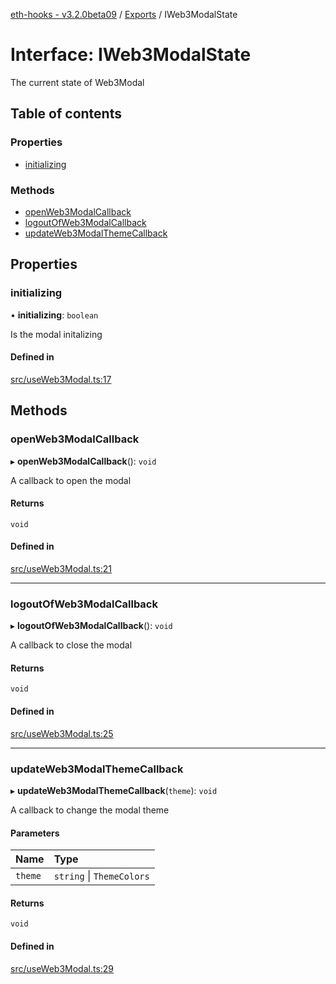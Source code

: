 [eth-hooks - v3.2.0beta09](../README.md) / [Exports](../modules.md) / IWeb3ModalState

# Interface: IWeb3ModalState

The current state of Web3Modal

## Table of contents

### Properties

- [initializing](IWeb3ModalState.md#initializing)

### Methods

- [openWeb3ModalCallback](IWeb3ModalState.md#openweb3modalcallback)
- [logoutOfWeb3ModalCallback](IWeb3ModalState.md#logoutofweb3modalcallback)
- [updateWeb3ModalThemeCallback](IWeb3ModalState.md#updateweb3modalthemecallback)

## Properties

### initializing

• **initializing**: `boolean`

Is the modal initalizing

#### Defined in

[src/useWeb3Modal.ts:17](https://github.com/scaffold-eth/eth-hooks/blob/0f2bb6e/src/useWeb3Modal.ts#L17)

## Methods

### openWeb3ModalCallback

▸ **openWeb3ModalCallback**(): `void`

A callback to open the modal

#### Returns

`void`

#### Defined in

[src/useWeb3Modal.ts:21](https://github.com/scaffold-eth/eth-hooks/blob/0f2bb6e/src/useWeb3Modal.ts#L21)

___

### logoutOfWeb3ModalCallback

▸ **logoutOfWeb3ModalCallback**(): `void`

A callback to close the modal

#### Returns

`void`

#### Defined in

[src/useWeb3Modal.ts:25](https://github.com/scaffold-eth/eth-hooks/blob/0f2bb6e/src/useWeb3Modal.ts#L25)

___

### updateWeb3ModalThemeCallback

▸ **updateWeb3ModalThemeCallback**(`theme`): `void`

A callback to change the modal theme

#### Parameters

| Name | Type |
| :------ | :------ |
| `theme` | `string` \| `ThemeColors` |

#### Returns

`void`

#### Defined in

[src/useWeb3Modal.ts:29](https://github.com/scaffold-eth/eth-hooks/blob/0f2bb6e/src/useWeb3Modal.ts#L29)
